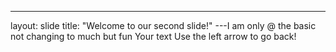 ---
layout: slide
title: "Welcome to our second slide!"
---I am only @ the basic not changing to much but fun
Your text
Use the left arrow to go back!
